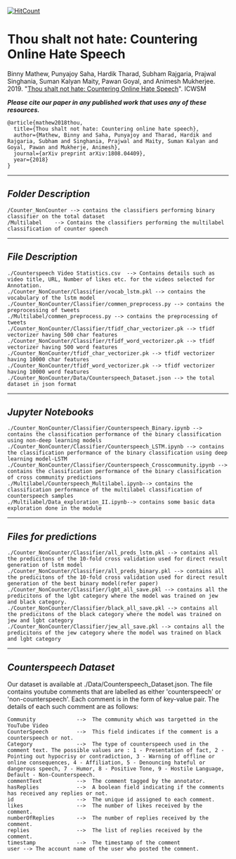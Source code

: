 [![HitCount](http://hits.dwyl.io/binny-mathew/Countering_Hate_Speech.svg)](http://hits.dwyl.io/binny-mathew/Countering_Hate_Speech)
# Thou shalt not hate: Countering Online Hate Speech

Binny Mathew, Punyajoy Saha, Hardik Tharad, Subham Rajgaria, Prajwal Singhania, Suman Kalyan Maity, Pawan Goyal, and Animesh Mukherjee. 2019. "[Thou shalt not hate: Countering Online Hate Speech](https://arxiv.org/abs/1808.04409)". ICWSM

***Please cite our paper in any published work that uses any of these resources.***
~~~
@article{mathew2018thou,
  title={Thou shalt not hate: Countering online hate speech},
  author={Mathew, Binny and Saha, Punyajoy and Tharad, Hardik and Rajgaria, Subham and Singhania, Prajwal and Maity, Suman Kalyan and Goyal, Pawan and Mukherje, Animesh},
  journal={arXiv preprint arXiv:1808.04409},
  year={2018}
}

~~~



------------------------------------------
***Folder Description***
------------------------------------------
~~~
/Counter_NonCounter --> contains the classifiers performing binary classifier on the total dataset
/Multilabel    --> Contains the classifiers performing the multilabel classification of counter speech 
~~~
------------------------------------------
***File Description***
------------------------------------------
~~~
./Counterspeech Video Statistics.csv  --> Contains details such as video title, URL, Number of likes etc. for the videos selected for Annotation.
./Counter_NonCounter/Classifier/vocab_lstm.pkl --> contains the vocabulary of the lstm model
./Counter_NonCounter/Classifier/commen_preprocess.py --> contains the preprocessing of tweets 
./Multilabel/commen_preprocess.py --> contains the preprocessing of tweets 
./Counter_NonCounter/Classifier/tfidf_char_vectorizer.pk --> tfidf vectorizer having 500 char features
./Counter_NonCounter/Classifier/tfidf_word_vectorizer.pk --> tfidf vectorizer having 500 word features
./Counter_NonCounter/tfidf_char_vectorizer.pk --> tfidf vectorizer having 10000 char features
./Counter_NonCounter/tfidf_word_vectorizer.pk --> tfidf vectorizer having 10000 word features
./Counter_NonCounter/Data/Counterspeech_Dataset.json --> the total dataset in json format
~~~
------------------------------------------
***Jupyter Notebooks***
------------------------------------------

~~~
./Counter_NonCounter/Classifier/Counterspeech_Binary.ipynb --> contains the classification performance of the binary classification using non-deep learning models
./Counter_NonCounter/Classifier/Counterspeech_LSTM.ipynb --> contains the classification performance of the binary classification using deep learning model-LSTM
./Counter_NonCounter/Classifier/Counterspeech_Crosscommunity.ipynb --> contains the classification performance of the binary classification of cross community predictions 
./Multilabel/Counterspeech_Multilabel.ipynb--> contains the classification performance of the multilabel classification of counterspeech samples 
./Multilabel/Data_exploration_II.ipynb--> contains some basic data exploration done in the module
~~~

------------------------------------------
***Files for predictions***
------------------------------------------
~~~
./Counter_NonCounter/Classifier/all_preds_lstm.pkl --> contains all the predicitons of the 10-fold cross validation used for direct result generation of lstm model
./Counter_NonCounter/Classifier/all_preds_binary.pkl --> contains all the predicitons of the 10-fold cross validation used for direct result generation of the best binary model(refer paper)
./Counter_NonCounter/Classifier/lgbt_all_save.pkl --> contains all the predicitons of the lgbt category where the model was trained on jew and black category.
./Counter_NonCounter/Classifier/black_all_save.pkl --> contains all the predicitons of the black category where the model was trained on jew and lgbt category
./Counter_NonCounter/Classifier/jew_all_save.pkl --> contains all the predicitons of the jew category where the model was trained on black and lgbt category
~~~





------------------------------------------
***Counterspeech Dataset***
------------------------------------------

Our dataset is available at ./Data/Counterspeech_Dataset.json. The file contains youtube comments that are labelled as either 'counterspeech' or 'non-counterspeech'. Each comment is in the form of key-value pair. The details of each such comment are as follows:
~~~
Community             -->  The community which was targetted in the YouTube Video
CounterSpeech         -->  This field indicates if the comment is a counterspeech or not.
Category              -->  The type of counterspeech used in the comment text. The possible values are : 1 - Presentation of fact, 2 - Pointing out hypocrisy or contradiction, 3 - Warning of offline or online consequences, 4 - Affiliation, 5 - Denouncing hateful or dangerous speech, 7 - Humor, 8 - Positive Tone, 9 - Hostile Language, Default - Non-Counterspeech.
commentText           -->  The comment tagged by the annotator.
hasReplies            -->  A boolean field indicating if the comments has received any replies or not.
id                    -->  The unique id assigned to each comment.
likes                 -->  The number of likes received by the comment.
numberOfReplies       -->  The number of replies received by the comment.
replies               -->  The list of replies received by the comment.
timestamp             -->  The timestamp of the comment
user --> The account name of the user who posted the comment.
~~~
